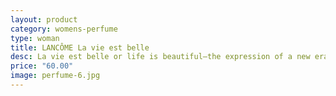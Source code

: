 ```yaml
---
layout: product
category: womens-perfume
type: woman
title: LANCÔME La vie est belle
desc: La vie est belle or life is beautiful—the expression of a new era. It represents a choice; the choice to break free from convention, the choice to create your own path to happiness. La vie est belle introduces a new olfactive story, the first ever iris gourmand. 
price: "60.00"
image: perfume-6.jpg
---
```

